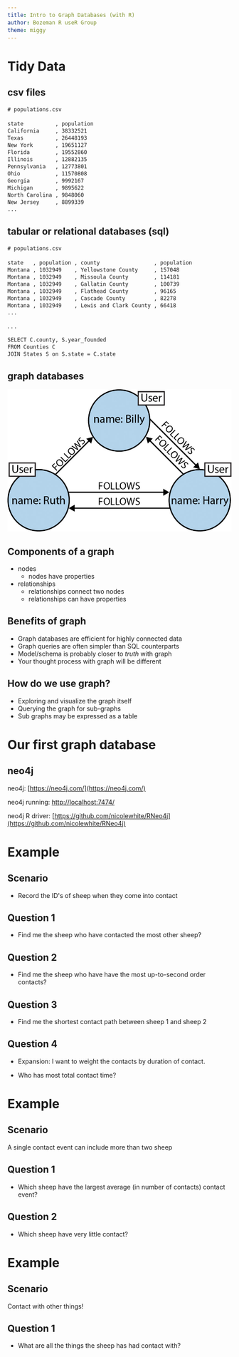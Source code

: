 ```yaml
---
title: Intro to Graph Databases (with R)
author: Bozeman R useR Group
theme: miggy
---
```


Tidy Data
=========

csv files
---------

```
# populations.csv

state          , population
California     , 38332521
Texas          , 26448193
New York       , 19651127
Florida        , 19552860
Illinois       , 12882135
Pennsylvania   , 12773801
Ohio           , 11570808
Georgia        , 9992167
Michigan       , 9895622
North Carolina , 9848060
New Jersey     , 8899339
...
```



tabular or relational databases (sql)
-------------------------------------

```
# populations.csv

state   , population , county                 , population
Montana , 1032949    , Yellowstone County     , 157048
Montana , 1032949    , Missoula County        , 114181
Montana , 1032949    , Gallatin County        , 100739
Montana , 1032949    , Flathead County        , 96165
Montana , 1032949    , Cascade County         , 82278
Montana , 1032949    , Lewis and Clark County , 66418
...
```

. . .

```
SELECT C.county, S.year_founded
FROM Counties C
JOIN States S on S.state = C.state
```


graph databases
---------------

![](./img/graph-ex.jpg)


Components of a graph
---------------------

- nodes
    - nodes have properties
- relationships 
    - relationships connect two nodes
    - relationships can have properties



Benefits of graph
-----------------

- Graph databases are efficient for highly connected data
- Graph queries are often simpler than SQL counterparts
- Model/schema is probably closer to _truth_ with graph
- Your thought process with graph will be different

How do we use graph?
--------------------

- Exploring and visualize the graph itself
- Querying the graph for sub-graphs
- Sub graphs may be expressed as a table


Our first graph database
========================

neo4j
-----

neo4j: [https://neo4j.com/](https://neo4j.com/)

neo4j running: [http://localhost:7474/](http://localhost:7474/)

neo4j R driver: [https://github.com/nicolewhite/RNeo4j](https://github.com/nicolewhite/RNeo4j)


Example
=======

Scenario
--------

- Record the ID's of sheep when they come into contact


Question 1
----------

- Find me the sheep who have contacted the most other sheep?

Question 2
----------

- Find me the sheep who have have the most up-to-second order contacts?

Question 3
----------

- Find me the shortest contact path between sheep 1 and sheep 2

Question 4
----------

- Expansion: I want to weight the contacts by duration of contact.

- Who has most total contact time?

Example
=======

Scenario
--------

A single contact event can include more than two sheep

Question 1
----------

- Which sheep have the largest average (in number of contacts) contact event?

Question 2
----------

- Which sheep have very little contact?

Example
=======

Scenario
--------

Contact with other things!


Question 1
----------

- What are all the things the sheep has had contact with?




